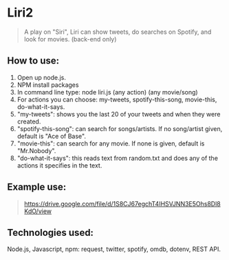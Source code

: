 # Liri2
>A play on "Siri", Liri can show tweets, do searches on Spotify, and look for movies. (back-end only)

## How to use:
1. Open up node.js.
2. NPM install packages
3. In command line type: node liri.js (any action) (any movie/song)
4. For actions you can choose: my-tweets, spotify-this-song, movie-this, do-what-it-says.
5. "my-tweets": shows you the last 20 of your tweets and when they were created.
6. "spotify-this-song": can search for songs/artists. If no song/artist given, default is "Ace of Base".
7. "movie-this": can search for any movie. If none is given, default is "Mr.Nobody".
8. "do-what-it-says": this reads text from random.txt and does any of the actions it specifies in the text.

## Example use:
>https://drive.google.com/file/d/1S8CJ67egchT4IHSVJNN3E5Ohs8Dl8KdO/view

## Technologies used:
Node.js, Javascript, npm: request, twitter, spotify, omdb, dotenv, REST API.

